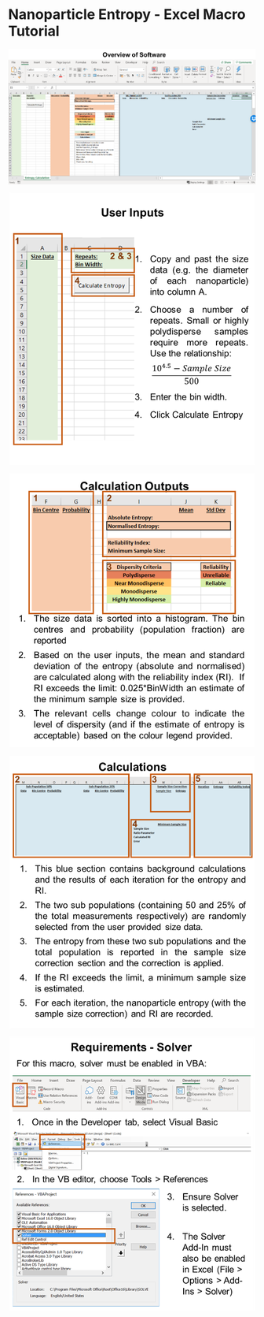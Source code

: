 # Nanoparticle Entropy - Excel Macro Tutorial


<p align="center">
    <img src="https://raw.githubusercontent.com/adrena-lab/Nanoparticle_Entropy/Excel-Macro/Figures/Excel1.png" width="800">
</p>

<p align="center">
    <img src="https://raw.githubusercontent.com/adrena-lab/Nanoparticle_Entropy/Excel-Macro/Figures/Excel2.png" width="500">
</p>

<p align="center">
    <img src="https://raw.githubusercontent.com/adrena-lab/Nanoparticle_Entropy/Excel-Macro/Figures/Excel3.png?token=ALJSGH4Z3QDCASDEVCX4VQC6O2DB6" width="500">
</p>

<p align="center">
    <img src="https://raw.githubusercontent.com/adrena-lab/Nanoparticle_Entropy/Excel-Macro/Figures/Excel4.png?token=ALJSGH3GB3HAO6P7ENBK6XC6O2DDU" width="500">
</p>

<p align="center">
    <img src="https://raw.githubusercontent.com/adrena-lab/Nanoparticle_Entropy/Excel-Macro/Figures/Excel5.png?token=ALJSGHZJA6KJAI4U7QJTS4K6O2DFE" width="500">
</p>
